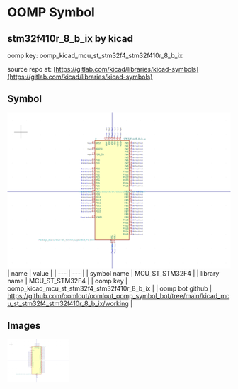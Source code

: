 # OOMP Symbol  
## stm32f410r_8_b_ix  by kicad  
  
oomp key: oomp_kicad_mcu_st_stm32f4_stm32f410r_8_b_ix  
  
source repo at: [https://gitlab.com/kicad/libraries/kicad-symbols](https://gitlab.com/kicad/libraries/kicad-symbols)  
## Symbol  
  
[![working.png](working_600.png)](working.png)  
| name | value | 
| --- | --- | 
| symbol name | MCU_ST_STM32F4 | 
| library name | MCU_ST_STM32F4 | 
| oomp key | oomp_kicad_mcu_st_stm32f4_stm32f410r_8_b_ix | 
| oomp bot github | https://github.com/oomlout/oomlout_oomp_symbol_bot/tree/main/kicad_mcu_st_stm32f4_stm32f410r_8_b_ix/working | 
## Images  
  
[![working.png](working_140.png)](working.png)  
